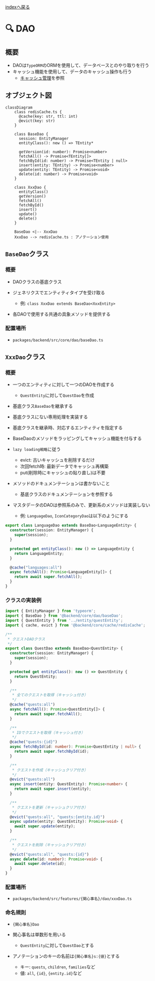 [indexへ戻る](../index.md)
# 🔍 DAO

## 概要
- DAOは`TypeORM`のORMを使用して、データベースとのやり取りを行う
- キャッシュ機能を使用して、データのキャッシュ操作も行う
  - [キャッシュ管理](キャッシュ管理-cache.md)を参照

## オブジェクト図
```mermaid
classDiagram
    class redisCache.ts {
      @cache(key: str, ttl: int)
      @evict(key: str)
    }

    class BaseDao {
      session: EntityManager
      entityClass(): new () => TEntity*

      getVersion(id: number): Promise<number>
      fetchAll() -> Promise<TEntity[]>
      fetchById(id: number) -> Promise<TEntity | null>
      insert(entity: TEntity) -> Promise<number>
      update(entity: TEntity) -> Promise<void>
      delete(id: number) -> Promise<void>
    }

    class XxxDao {
      entityClass()
      getVersion()
      fetchAll()
      fetchById()
      insert()
      update()
      delete()
    }

    BaseDao <|-- XxxDao
    XxxDao --> redisCache.ts : アノテーション使用
```

## `BaseDao`クラス
### 概要
- DAOクラスの基底クラス

- ジェネリクスでエンティティタイプを受け取る
  - 例: `class XxxDao extends BaseDao<XxxEntity>`

- 各DAOで使用する共通の具象メソッドを提供する

### 配置場所
- `packages/backend/src/core/dao/baseDao.ts`

## `XxxDao`クラス
### 概要
- 一つのエンティティに対して一つのDAOを作成する
  - `QuestEntity`に対して`QuestDao`を作成

- 基底クラス`BaseDao`を継承する
- 基底クラスにない専用処理を実装する

- 基底クラスを継承時、対応するエンティティを指定する

- BaseDaoのメソッドをラッピングしてキャッシュ機能を付与する
- `lazy loading戦略`に従う
  - evict: 古いキャッシュを削除するだけ
  - 次回fetch時: 最新データでキャッシュ再構築
  - put(削除時にキャッシュの貼り直し)は不要

- メソッドのドキュメンテーションは書かないこと
  - 基底クラスのドキュメンテーションを参照する

- マスタデータのDAOは参照系のみで、更新系のメソッドは実装しない
  - 例: `LanguageDao`, `IconCategoryDao`は以下のようにする
```typescript
export class LanguageDao extends BaseDao<LanguageEntity> {
  constructor(session: EntityManager) {
    super(session);
  }

  protected get entityClass(): new () => LanguageEntity {
    return LanguageEntity;
  }

  @cache("languages:all")
  async fetchAll(): Promise<LanguageEntity[]> {
    return await super.fetchAll();
  }
}
```

### クラスの実装例
```typescript
import { EntityManager } from 'typeorm';
import { BaseDao } from '@backend/core/dao/baseDao';
import { QuestEntity } from '../entity/questEntity';
import { cache, evict } from '@backend/core/cache/redisCache';

/**
 * クエストDAOクラス
 */
export class QuestDao extends BaseDao<QuestEntity> {
  constructor(session: EntityManager) {
    super(session);
  }

  protected get entityClass(): new () => QuestEntity {
    return QuestEntity;
  }

  /**
   * 全てのクエストを取得（キャッシュ付き）
   */
  @cache("quests:all")
  async fetchAll(): Promise<QuestEntity[]> {
    return await super.fetchAll();
  }

  /**
   * IDでクエストを取得（キャッシュ付き）
   */
  @cache("quests:{id}")
  async fetchById(id: number): Promise<QuestEntity | null> {
    return await super.fetchById(id);
  }

  /**
   * クエストを作成（キャッシュクリア付き）
   */
  @evict("quests:all")
  async insert(entity: QuestEntity): Promise<number> {
    return await super.insert(entity);
  }

  /**
   * クエストを更新（キャッシュクリア付き）
   */
  @evict("quests:all", "quests:{entity.id}")
  async update(entity: QuestEntity): Promise<void> {
    await super.update(entity);
  }

  /**
   * クエストを削除（キャッシュクリア付き）
   */
  @evict("quests:all", "quests:{id}")
  async delete(id: number): Promise<void> {
    await super.delete(id);
  }
}
```
### 配置場所
- `packages/backend/src/features/{関心事名}/dao/xxxDao.ts`

### 命名規則
- `{関心事名}Dao`

- 関心事名は単数形を用いる
  - `QuestEntity`に対して`QuestDao`とする

- アノテーションのキーの名前は`{関心事名}s:{値}`とする
  - キー: `quests`, `children`, `families`など
  - 値: `all`, `{id}`, `{entity.id}`など
